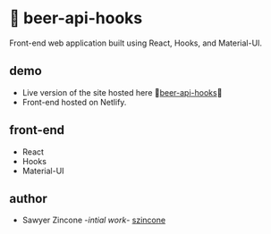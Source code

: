 # :beer: beer-api-hooks
Front-end web application built using React, Hooks, and Material-UI.

## demo
- Live version of the site hosted here :link:[beer-api-hooks](https://beer-api.netlify.com):link:
- Front-end hosted on Netlify.

## front-end
- React
- Hooks
- Material-UI

## author
- Sawyer Zincone -_intial work_- [szincone](https://github.com/szincone)